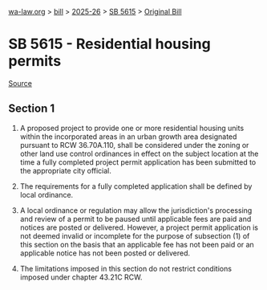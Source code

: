 [wa-law.org](/) > [bill](/bill/) > [2025-26](/bill/2025-26/) > [SB 5615](/bill/2025-26/sb/5615/) > [Original Bill](/bill/2025-26/sb/5615/1/)

# SB 5615 - Residential housing permits

[Source](http://lawfilesext.leg.wa.gov/biennium/2025-26/Pdf/Bills/Senate%20Bills/5615.pdf)

## Section 1
1. A proposed project to provide one or more residential housing units within the incorporated areas in an urban growth area designated pursuant to RCW 36.70A.110, shall be considered under the zoning or other land use control ordinances in effect on the subject location at the time a fully completed project permit application has been submitted to the appropriate city official.

2. The requirements for a fully completed application shall be defined by local ordinance.

3. A local ordinance or regulation may allow the jurisdiction's processing and review of a permit to be paused until applicable fees are paid and notices are posted or delivered. However, a project permit application is not deemed invalid or incomplete for the purpose of subsection (1) of this section on the basis that an applicable fee has not been paid or an applicable notice has not been posted or delivered.

4. The limitations imposed in this section do not restrict conditions imposed under chapter 43.21C RCW.
